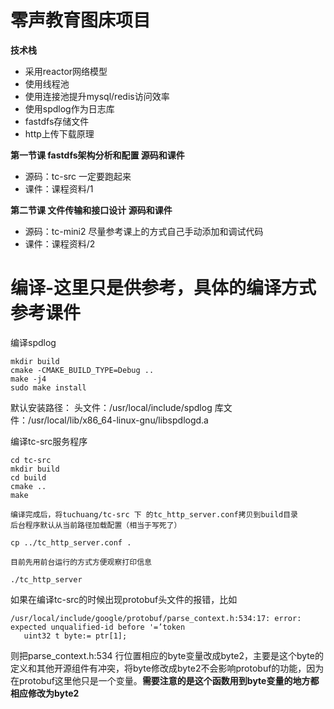 # 零声教育图床项目
**技术栈**
- 采用reactor网络模型
- 使用线程池
- 使用连接池提升mysql/redis访问效率
- 使用spdlog作为日志库
- fastdfs存储文件
- http上传下载原理

**第一节课 fastdfs架构分析和配置 源码和课件**
- 源码：tc-src 一定要跑起来
- 课件：课程资料/1

**第二节课 文件传输和接口设计 源码和课件**
- 源码：tc-mini2  尽量参考课上的方式自己手动添加和调试代码
- 课件：课程资料/2


# 编译-这里只是供参考，具体的编译方式参考课件

编译spdlog

```
mkdir build
cmake -CMAKE_BUILD_TYPE=Debug ..
make -j4
sudo make install
```
默认安装路径：
头文件：/usr/local/include/spdlog
库文件：/usr/local/lib/x86_64-linux-gnu/libspdlogd.a

编译tc-src服务程序
```
cd tc-src
mkdir build
cd build
cmake ..
make

编译完成后，将tuchuang/tc-src 下 的tc_http_server.conf拷贝到build目录
后台程序默认从当前路径加载配置（相当于写死了）

cp ../tc_http_server.conf .

目前先用前台运行的方式方便观察打印信息

./tc_http_server
```

如果在编译tc-src的时候出现protobuf头文件的报错，比如
```
/usr/local/include/google/protobuf/parse_context.h:534:17: error: expected unqualified-id before '=’token  
   uint32 t byte:= ptr[1];
```
则把parse_context.h:534 行位置相应的byte变量改成byte2，主要是这个byte的定义和其他开源组件有冲突，将byte修改成byte2不会影响protobuf的功能，因为在protobuf这里他只是一个变量。**需要注意的是这个函数用到byte变量的地方都相应修改为byte2**
